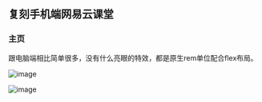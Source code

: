 ## 复刻手机端网易云课堂
### 主页
跟电脑端相比简单很多，没有什么亮眼的特效，都是原生rem单位配合flex布局。

![image](https://user-images.githubusercontent.com/99568416/154066909-8008afcc-643a-40bc-8a10-167d76d70825.png)

![image](https://user-images.githubusercontent.com/99568416/154067134-5804565b-0da8-43b4-a3bc-ad28f8bcadc1.png)
